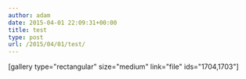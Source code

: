 ```yaml
---
author: adam
date: 2015-04-01 22:09:31+00:00
title: test
type: post
url: /2015/04/01/test/
---
```


[gallery type="rectangular" size="medium" link="file" ids="1704,1703"]
